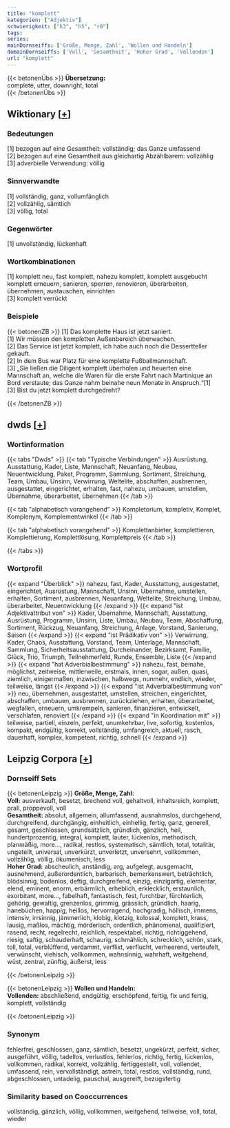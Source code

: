 ```yaml
---
title: "komplett"
kategorien: ["Adjektiv"]
schwierigkeit: ["k3", "h5", "r8"]
tags:
series:
mainDornseiffs: ['Größe, Menge, Zahl', 'Wollen und Handeln']
domainDornseiffs: ['Voll', 'Gesamtheit', 'Hoher Grad', 'Vollenden']
url: "komplett"
---
```


{{< betonenÜbs >}}
**Übersetzung:**  
complete, utter, downright, total  
{{< /betonenÜbs >}}

## Wiktionary [[+](https://de.wiktionary.org/wiki/komplett)]

### Bedeutungen
[1] bezogen auf eine Gesamtheit: vollständig; das Ganze umfassend  
[2] bezogen auf eine Gesamtheit aus gleichartig Abzählbarem: vollzählig  
[3] adverbielle Verwendung: völlig  

### Sinnverwandte
[1] vollständig, ganz, vollumfänglich  
[2] vollzählig, sämtlich  
[3] völlig, total  

### Gegenwörter
[1] unvollständig, lückenhaft  

### Wortkombinationen
[1] komplett neu, fast komplett, nahezu komplett, komplett ausgebucht  
komplett erneuern, sanieren, sperren, renovieren, überarbeiten, übernehmen, austauschen, einrichten  
[3] komplett verrückt  

### Beispiele
{{< betonenZB >}}
[1] Das komplette Haus ist jetzt saniert.  
[1] Wir müssen den kompletten Außenbereich überwachen.  
[2] Das Service ist jetzt komplett, ich habe auch noch die Dessertteller gekauft.  
[2] In dem Bus war Platz für eine komplette Fußballmannschaft.  
[3] „Sie ließen die Diligent komplett überholen und heuerten eine Mannschaft an, welche die Waren für die erste Fahrt nach Martinique an Bord verstaute; das Ganze nahm beinahe neun Monate in Anspruch.“[1]  
[3] Bist du jetzt komplett durchgedreht?  

{{< /betonenZB >}}


## dwds [[+](https://www.dwds.de/wb/komplett)]

### Wortinformation
{{< tabs "Dwds" >}}
{{< tab "Typische Verbindungen" >}}
Ausrüstung, Ausstattung, Kader, Liste, Mannschaft, Neuanfang, Neubau, Neuentwicklung, Paket, Programm, Sammlung, Sortiment, Streichung, Team, Umbau, Unsinn, Verwirrung, Weltelite, abschaffen, ausbrennen, ausgestattet, eingerichtet, erhalten, fast, nahezu, umbauen, umstellen, Übernahme, überarbeitet, übernehmen
{{< /tab >}}

{{< tab "alphabetisch vorangehend" >}}
Kompletorium, kompletiv, Komplet, Komplenym, Komplementwinkel
{{< /tab >}}

{{< tab "alphabetisch vorangehend" >}}
Komplettanbieter, komplettieren, Komplettierung, Komplettlösung, Komplettpreis
{{< /tab >}}

{{< /tabs >}}

### Wortprofil
{{< expand "Überblick" >}} nahezu, fast, Kader, Ausstattung, ausgestattet, eingerichtet, Ausrüstung, Mannschaft, Unsinn, Übernahme, umstellen, erhalten, Sortiment, ausbrennen, Neuanfang, Weltelite, Streichung, Umbau, überarbeitet, Neuentwicklung {{< /expand >}}
{{< expand "ist Adjektivattribut von" >}} Kader, Übernahme, Mannschaft, Ausstattung, Ausrüstung, Programm, Unsinn, Liste, Umbau, Neubau, Team, Abschaffung, Sortiment, Rückzug, Neuanfang, Streichung, Anlage, Vorstand, Sanierung, Saison {{< /expand >}}
{{< expand "ist Prädikativ von" >}} Verwirrung, Kader, Chaos, Ausstattung, Vorstand, Team, Unterlage, Mannschaft, Sammlung, Sicherheitsausstattung, Durcheinander, Bezirksamt, Familie, Glück, Trio, Triumph, Teilnehmerfeld, Runde, Ensemble, Liste {{< /expand >}}
{{< expand "hat Adverbialbestimmung" >}} nahezu, fast, beinahe, möglichst, zeitweise, mittlerweile, erstmals, innen, sogar, außen, quasi, ziemlich, einigermaßen, inzwischen, halbwegs, nunmehr, endlich, wieder, teilweise, längst {{< /expand >}}
{{< expand "ist Adverbialbestimmung von" >}} neu, übernehmen, ausgestattet, umstellen, streichen, eingerichtet, abschaffen, umbauen, ausbrennen, zurückziehen, erhalten, überarbeitet, wegfallen, erneuern, umkrempeln, sanieren, finanzieren, entwickelt, verschlafen, renoviert {{< /expand >}}
{{< expand "in Koordination mit" >}} teilweise, partiell, einzeln, perfekt, unumkehrbar, live, sofortig, kostenlos, kompakt, endgültig, korrekt, vollständig, umfangreich, aktuell, rasch, dauerhaft, komplex, kompetent, richtig, schnell {{< /expand >}}

## Leipzig Corpora [[+](https://corpora.uni-leipzig.de/en/res?word=komplett&corpusId=deu_newscrawl-public_2018)]

### Dornseiff Sets
{{< betonenLeipzig >}}
**Größe, Menge, Zahl:**  
**Voll:** ausverkauft, besetzt, brechend voll, gehaltvoll, inhaltsreich, komplett, prall, proppevoll, voll  
**Gesamtheit:** absolut, allgemein, allumfassend, ausnahmslos, durchgehend, durchgreifend, durchgängig, einheitlich, einhellig, fertig, ganz, generell, gesamt, geschlossen, grundsätzlich, gründlich, gänzlich, heil, hundertprozentig, integral, komplett, lauter, lückenlos, methodisch, planmäßig, more..., radikal, restlos, systematisch, sämtlich, total, totalitär, ungeteilt, universal, unverkürzt, unverletzt, unversehrt, vollkommen, vollzählig, völlig, ökumenisch, less  
**Hoher Grad:** abscheulich, anständig, arg, aufgelegt, ausgemacht, ausnehmend, außerordentlich, barbarisch, bemerkenswert, beträchtlich, blödsinnig, bodenlos, deftig, durchgreifend, einzig, einzigartig, elementar, elend, eminent, enorm, erbärmlich, erheblich, erklecklich, erstaunlich, exorbitant, more..., fabelhaft, fantastisch, fest, furchtbar, fürchterlich, gehörig, gewaltig, grenzenlos, grimmig, grässlich, gründlich, haarig, hanebüchen, happig, heillos, hervorragend, hochgradig, höllisch, immens, intensiv, irrsinnig, jämmerlich, klobig, klotzig, kolossal, komplett, krass, lausig, maßlos, mächtig, mörderisch, ordentlich, phänomenal, qualifiziert, rasend, recht, regelrecht, reichlich, respektabel, richtig, richtiggehend, riesig, saftig, schauderhaft, schaurig, schmählich, schrecklich, schön, stark, toll, total, verblüffend, verdammt, verflixt, verflucht, verheerend, verteufelt, verwünscht, viehisch, vollkommen, wahnsinnig, wahrhaft, weitgehend, wüst, zentral, zünftig, äußerst, less  

{{< /betonenLeipzig >}}


{{< betonenLeipzig >}}
**Wollen und Handeln:**  
**Vollenden:** abschließend, endgültig, erschöpfend, fertig, fix und fertig, komplett, vollständig  

{{< /betonenLeipzig >}}

### Synonym
fehlerfrei, geschlossen, ganz, sämtlich, besetzt, ungekürzt, perfekt, sicher, ausgeführt, völlig, tadellos, verlustlos, fehlerlos, richtig, fertig, lückenlos, vollkommen, radikal, korrekt, vollzählig, fertiggestellt, voll, vollendet, umfassend, rein, vervollständigt, astrein, total, restlos, vollständig, rund, abgeschlossen, untadelig, pauschal, ausgereift, bezugsfertig


### Similarity based on Cooccurrences
vollständig, gänzlich, völlig, vollkommen, weitgehend, teilweise, voll, total, wieder

